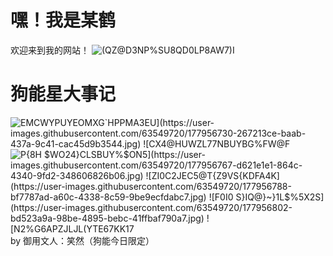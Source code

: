 # 嘿！我是某鹤
欢迎来到我的网站！
![(QZ@D3NP%SU8QD0LP8AW7)I](https://user-images.githubusercontent.com/63549720/177948544-a7ac2692-4ea3-4b10-a0c7-f3dd0a1305b6.png)
# 狗能星大事记
![EMCW$YPUYEOMXG`HPPMA3EU](https://user-images.githubusercontent.com/63549720/177956730-267213ce-baab-437a-9c41-cac45d9b3544.jpg)
![CX4@HUWZL77NBUYBG%$FW@F](https://user-images.githubusercontent.com/63549720/177956748-3e55dcba-029d-4185-ac06-fea148908c15.jpg)
![P{8H $WO24}CLSB`UY%$ON5](https://user-images.githubusercontent.com/63549720/177956767-d621e1e1-864c-4340-9fd2-348606826b06.jpg)
![ZI0C2JEC5@T{Z9VS{KDFA4K](https://user-images.githubusercontent.com/63549720/177956788-bf7787ad-a60c-4338-8c59-9be9ecfdabc7.jpg)
![F0I0 S}`IQ@}~}1L$%5X`2S](https://user-images.githubusercontent.com/63549720/177956802-bd523a9a-98be-4895-bebc-41ffbaf790a7.jpg)
![N`2%G6APZJLJL(YTE67KK17](https://user-images.githubusercontent.com/63549720/177956814-e94f85a8-bdf4-4d60-b312-0ccb8aad97f9.jpg)
by 御用文人：笑然（狗能今日限定）
